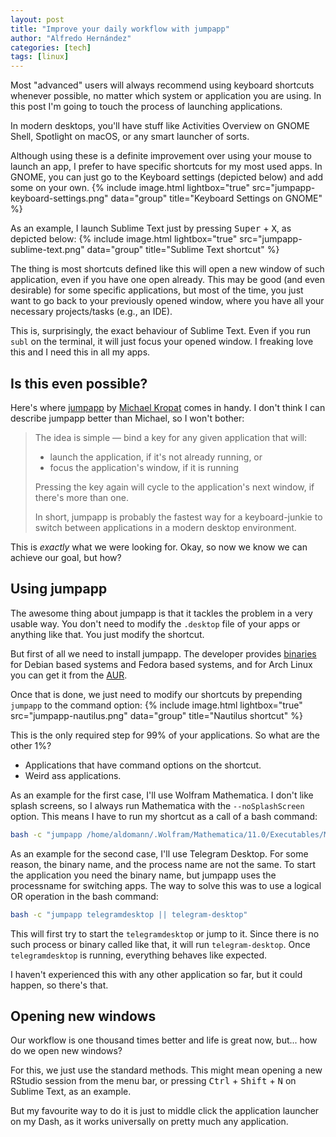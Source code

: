 ```yaml
---
layout: post
title: "Improve your daily workflow with jumpapp"
author: "Alfredo Hernández"
categories: [tech]
tags: [linux]
---
```


Most "advanced" users will always recommend using keyboard shortcuts whenever possible, no matter which system or application you are using. In this post I'm going to touch the process of launching applications.

In modern desktops, you'll have stuff like Activities Overview on GNOME Shell, Spotlight on macOS, or any smart launcher of sorts.

Although using these is a definite improvement over using your mouse to launch an app, I prefer to have specific shortcuts for my most used apps. In GNOME, you can just go to the Keyboard settings (depicted below) and add some on your own.
{% include image.html lightbox="true" src="jumpapp-keyboard-settings.png" data="group" title="Keyboard Settings on GNOME"  %}

As an example, I launch Sublime Text just by pressing <kbd>Super</kbd> + <kbd>X</kbd>, as depicted below:
{% include image.html lightbox="true" src="jumpapp-sublime-text.png" data="group" title="Sublime Text shortcut" %}

The thing is most shortcuts defined like this will open a new window of such application, even if you have one open already. This may be good (and even desirable) for some specific applications, but most of the time, you just want to go back to your previously opened window, where you have all your necessary projects/tasks (e.g., an IDE).

This is, surprisingly, the exact behaviour of Sublime Text. Even if you run `subl` on the terminal, it will just focus your opened window. I freaking love this and I need this in all my apps.


## Is this even possible?

Here's where [jumpapp](https://github.com/mkropat/jumpapp) by [Michael Kropat](https://github.com/mkropat) comes in handy. I don't think I can describe jumpapp better than Michael, so I won't bother:

> The idea is simple — bind a key for any given application that will:
>
> - launch the application, if it's not already running, or
> - focus the application's window, if it is running
>
> Pressing the key again will cycle to the application's next window, if there's more than one.
>
> In short, jumpapp is probably the fastest way for a keyboard-junkie to switch between applications in a modern desktop environment.

This is *exactly* what we were looking for. Okay, so now we know we can achieve our goal, but how?

## Using jumpapp

The awesome thing about jumpapp is that it tackles the problem in a very usable way. You don't need to modify the `.desktop` file of your apps or anything like that. You just modify the shortcut.

But first of all we need to install jumpapp. The developer provides [binaries](https://github.com/mkropat/jumpapp/releases) for Debian based systems and Fedora based systems, and for Arch Linux you can get it from the [AUR](https://aur.archlinux.org/packages/jumpapp-git/).

Once that is done, we just need to modify our shortcuts by prepending `jumpapp` to the command option:
{% include image.html lightbox="true" src="jumpapp-nautilus.png" data="group" title="Nautilus shortcut" %}

This is the only required step for 99% of your applications. So what are the other 1%?

- Applications that have command options on the shortcut.
- Weird ass applications.

As an example for the first case, I'll use Wolfram Mathematica. I don't like splash screens, so I always run Mathematica with the `--noSplashScreen` option. This means I have to run my shortcut as a call of a bash command:
```bash
bash -c "jumpapp /home/aldomann/.Wolfram/Mathematica/11.0/Executables/Mathematica --noSplashScreen"
```

As an example for the second case, I'll use Telegram Desktop. For some reason, the binary name, and the process name are not the same. To start the application you need the binary name, but jumpapp uses the processname for switching apps. The way to solve this was to use a logical OR operation in the bash command:
```bash
bash -c "jumpapp telegramdesktop || telegram-desktop"
```

This will first try to start the `telegramdesktop` or jump to it. Since there is no such process or binary called like that, it will run `telegram-desktop`. Once `telegramdesktop` is running, everything behaves like expected.

I haven't experienced this with any other application so far, but it could happen, so there's that.

## Opening new windows

Our workflow is one thousand times better and life is great now, but... how do we open new windows?

For this, we just use the standard methods. This might mean opening a new RStudio session from the menu bar, or pressing <kbd>Ctrl</kbd> + <kbd>Shift</kbd> + <kbd>N</kbd> on Sublime Text, as an example.

But my favourite way to do it is just to middle click the application launcher on my Dash, as it works universally on pretty much any application.
